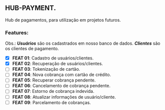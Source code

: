 ## HUB-PAYMENT.

Hub de pagamentos, para utilização em projetos futuros.

### Features:

Obs.: ***Usuários*** são os cadastrados em nosso banco de dados. ***Clientes*** são os clientes de pagamento.

- [x]  **FEAT 01**: Cadastro de usuários/clientes.
- [x]  **FEAT 02**: Recuperação de usuários/clientes.
- [ ]  **FEAT 03**: Tokenização de cartão.
- [ ]  **FEAT 04**: Nova cobrança com cartão de crédito.
- [ ]  **FEAT 05**: Recuperar cobrança pendente.
- [ ]  **FEAT 06**: Cancelamento de cobrança pendente.
- [ ]  **FEAT 07**: Estorno de cobrança indevida.
- [ ]  **FEAT 08**: Atualizar informações de usuário/cliente.
- [ ]  **FEAT 09**: Parcelamento de cobranças.